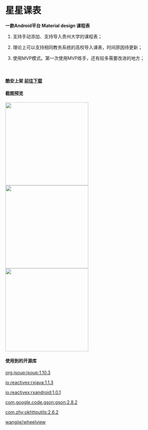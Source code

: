 # 星星课表
**一款Android平台 Material design 课程表**
<!--more-->
1. 支持手动添加、支持导入贵州大学的课程表；

2. 理论上可以支持相同教务系统的高校导入课表，时间原因待更新；

3. 使用MVP模式。第一次使用MVP练手，还有较多需要改进的地方；

   ​

#### **酷安上架 [前往下载](https://www.coolapk.com/apk/com.mnnyang.gzuclassschedule)**

#### 截图预览

<img src="https://github.com/mnnyang/GzuClassSchedule/blob/master/img/Screenshot_2017-11-08-21-46-05-177_com.mnnyang.gz.png" width="260" height="auto"><img src="https://github.com/mnnyang/GzuClassSchedule/blob/master/img/Screenshot_2017-11-08-21-49-20-473_com.mnnyang.gz.png" width="260" height="auto"><img src="https://github.com/mnnyang/GzuClassSchedule/blob/master/img/Screenshot_2017-11-08-21-52-49-826_com.mnnyang.gz.png" width="260" height="auto">

#### 使用到的开源库

[org.jsoup:jsoup:1.10.3](https://jsoup.org/download)

[io.reactivex:rxjava:1.1.3](https://github.com/ReactiveX/RxJava)

 [io.reactivex:rxandroid:1.0.1](https://github.com/ReactiveX/RxAndroid)

[com.google.code.gson:gson:2.8.2](https://github.com/google/gson)

[com.zhy:okhttputils:2.6.2](https://github.com/hongyangAndroid/okhttputils)

[wangjie/wheelview](https://github.com/wangjiegulu/WheelView)

